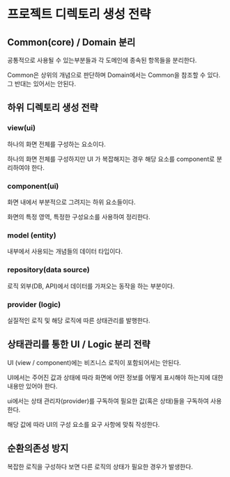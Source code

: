 # 프로젝트 디렉토리 생성 전략



## Common(core)  / Domain 분리 

공통적으로 사용될 수 있는부분들과 각 도메인에 종속된 항목들을 분리한다. 

Common은 상위의 개념으로 판단하며 Domain에서는 Common을 참조할 수 있다. 그 반대는 있어서는 안된다. 



## 하위 디렉토리 생성 전략

### view(ui)

하나의 화면 전체를 구성하는 요소이다.  

하나의 화면 전체를 구성하지만 UI 가 복잡해지는 경우 해당 요소를 component로 분리하여야 한다.

### component(ui)

화면 내에서 부분적으로 그려지는 하위 요소들이다. 

화면의 특정 영역, 특정한 구성요소를 사용하여 정리한다. 

### model (entity)

내부에서 사용되는 개념들의 데이터 타입이다.  

### repository(data source)

로직 외부(DB, API)에서 데이터를 가져오는 동작을 하는 부분이다.

### provider (logic)

실질적인 로직 및 해당 로직에 따른 상태관리를 발행한다. 





## 상태관리를 통한 UI / Logic 분리 전략 

UI (view / component)에는 비즈니스 로직이 포함되어서는 안된다. 

UI에서는 주어진 값과 상태에 따라 화면에 어떤 정보를 어떻게 표시해야 하는지에 대한 내용만 있어야 한다.

ui에서는 상태 관리자(provider)를 구독하여 필요한 값(혹은 상태)들을 구독하여 사용한다.  

해당 값에 따라 UI의 구성 요소를 요구 사항에 맞춰 작성한다. 





## 순환의존성 방지 

복잡한 로직을 구성하다 보면 다른 로직의 상태가 필요한 경우가 발생한다. 



